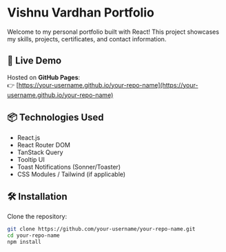 # Vishnu Vardhan Portfolio

Welcome to my personal portfolio built with React! This project showcases my skills, projects, certificates, and contact information.

## 🚀 Live Demo

Hosted on **GitHub Pages**:  
👉 [https://your-username.github.io/your-repo-name](https://your-username.github.io/your-repo-name)

## 📦 Technologies Used

- React.js
- React Router DOM
- TanStack Query
- Tooltip UI
- Toast Notifications (Sonner/Toaster)
- CSS Modules / Tailwind (if applicable)

## 🛠 Installation

Clone the repository:

```bash
git clone https://github.com/your-username/your-repo-name.git
cd your-repo-name
npm install
